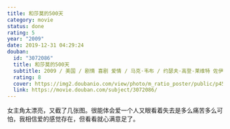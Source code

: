 ```yaml
---
title: 和莎莫的500天
category: movie
status: done
rating: 5
year: "2009"
date: 2019-12-31 04:29:24
douban:
  id: "3072086"
  title: 和莎莫的500天
  subtitle: 2009 / 美国 / 剧情 喜剧 爱情 / 马克·韦布 / 约瑟夫·高登-莱维特 佐伊·丹斯切尔
  rating: 8
  cover: https://img2.doubanio.com/view/photo/m_ratio_poster/public/p455251312.jpg
  link: https://movie.douban.com/subject/3072086/
---
```


女主角太漂亮，又截了几张图。很能体会爱一个人又眼看着失去是多么痛苦多么可怕，我相信爱的感觉存在，但看看就心满意足了。